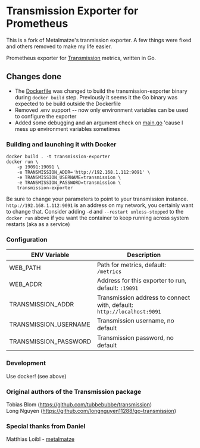 # Transmission Exporter for Prometheus

This is a fork of Metalmatze's tranmission exporter. A few things were fixed and others removed to make my life easier.

Prometheus exporter for [Transmission](https://transmissionbt.com/) metrics, written in Go.  

## Changes done
- The [Dockerfile](./Dockerfile) was changed to build the transmission-exporter binary during `docker build` step. Previously it seems it the Go binary was expected to be build outside the Dockerfile 
- Removed .env support -- now only environment variables can be used to configure the exporter
- Added some debugging and an argument check on [main.go](./cmd/transmission-exporter/main.go) 'cause I mess up environment variables sometimes 

### Building and launching it with Docker
```shell
docker build . -t transmission-exporter
docker run \
    -p 19091:19091 \
    -e TRANSMISSION_ADDR='http://192.168.1.112:9091' \
    -e TRANSMISSION_USERNAME=transmission \
    -e TRANSMISSION_PASSWORD=transmission \
    transmission-exporter
```
Be sure to change your parameters to point to your transmission instance. `http://192.168.1.112:9091` is an address on my network, you certainly want to change that.  Consider adding `-d` and `--restart unless-stopped` to the `docker run` above if you want the container to keep running across system restarts (aka as a service)

### Configuration

ENV Variable | Description
|----------|-----|
| WEB_PATH | Path for metrics, default: `/metrics` |
| WEB_ADDR | Address for this exporter to run, default: `:19091` |
| TRANSMISSION_ADDR | Transmission address to connect with, default: `http://localhost:9091` |
| TRANSMISSION_USERNAME | Transmission username, no default |
| TRANSMISSION_PASSWORD | Transmission password, no default |

### Development
Use docker! (see above)

### Original authors of the Transmission package  
Tobias Blom (https://github.com/tubbebubbe/transmission)  
Long Nguyen (https://github.com/longnguyen11288/go-transmission)

### Special thanks from Daniel
Matthias Loibl - [metalmatze](https://github.com/metalmatze/)
